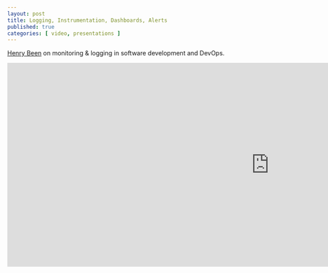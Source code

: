 ```yaml
---
layout: post
title: Logging, Instrumentation, Dashboards, Alerts
published: true 
categories: [ video, presentations ]
---
```


<a href="https://twitter.com/henry_been">Henry Been</a> on monitoring & logging in software development and DevOps.

<iframe width="1194" height="466" src="https://www.youtube.com/embed/Mf5gVdmFo5k" frameborder="0" allow="accelerometer; autoplay; encrypted-media; gyroscope; picture-in-picture" allowfullscreen></iframe>